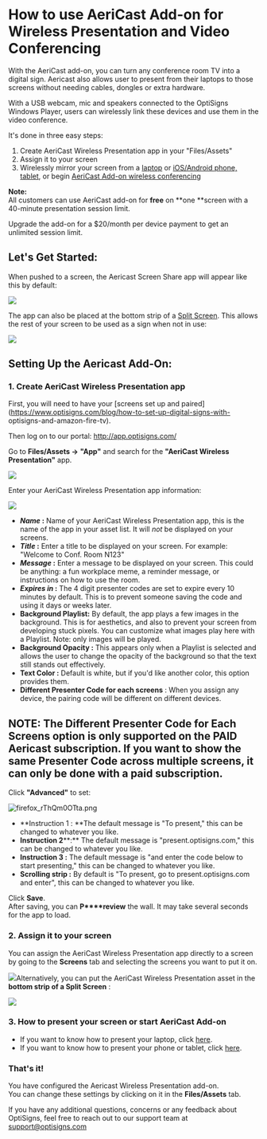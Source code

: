 # How to use AeriCast Add-on for Wireless Presentation and Video Conferencing

With the AeriCast add-on, you can turn any conference room TV into a digital
sign. Aericast also allows user to present from their laptops to those screens
without needing cables, dongles or extra hardware.

With a USB webcam, mic and speakers connected to the OptiSigns Windows Player,
users can wirelessly link these devices and use them in the video conference.

It's done in three easy steps:

  1. Create AeriCast Wireless Presentation app in your "Files/Assets"
  2. Assign it to your screen
  3. Wirelessly mirror your screen from a [laptop](https://support.optisigns.com/hc/en-us/articles/14502378549907) or [iOS/Android phone, tablet](https://support.optisigns.com/hc/en-us/articles/14557706459283), or begin [AeriCast Add-on wireless conferencing](https://support.optisigns.com/hc/en-us/articles/23030445716883/)

**Note:**  
All customers can use AeriCast add-on for **free** on **one **screen with a
40-minute presentation session limit.

Upgrade the add-on for a $20/month per device payment to get an unlimited
session limit.

## **Let's Get Started:**

When pushed to a screen, the Aericast Screen Share app will appear like this
by default:

![](https://support.optisigns.com/hc/article_attachments/14502449913619)

The app can also be placed at the bottom strip of a [Split
Screen](https://support.optisigns.com/hc/en-us/articles/360026559573). This
allows the rest of your screen to be used as a sign when not in use:

![](https://support.optisigns.com/hc/article_attachments/14502450605331)

## **Setting Up the Aericast Add-On:**

### 1\. Create AeriCast Wireless Presentation app

First, you will need to have your [screens set up and
paired](https://www.optisigns.com/blog/how-to-set-up-digital-signs-with-
optisigns-and-amazon-fire-tv).

Then log on to our portal: <http://app.optisigns.com/>

Go to **Files/Assets →** **"App"** and search for the **"AeriCast Wireless
Presentation"** app.

![](https://support.optisigns.com/hc/article_attachments/14502480771987)

Enter your AeriCast Wireless Presentation app information:

![](https://support.optisigns.com/hc/article_attachments/14502481770131)

  * **_Name_ :** Name of your AeriCast Wireless Presentation app, this is the name of the app in your asset list. It will _not_ be displayed on your screens.
  * **_Title_ :** Enter a title to be displayed on your screen. For example: "Welcome to Conf. Room N123"
  * **_Message_ :** Enter a message to be displayed on your screen. This could be anything: a fun workplace meme, a reminder message, or instructions on how to use the room.
  * **_Expires in_ :** The 4 digit presenter codes are set to expire every 10 minutes by default. This is to prevent someone saving the code and using it days or weeks later.
  * **Background Playlist:** By default, the app plays a few images in the background. This is for aesthetics, and also to prevent your screen from developing stuck pixels. You can customize what images play here with a Playlist. Note: only images will be played.
  * **Background Opacity :** This appears only when a Playlist is selected and allows the user to change the opacity of the background so that the text still stands out effectively.
  * **Text Color :** Default is white, but if you'd like another color, this option provides them.
  * **Different Presenter Code for each screens** : When you assign any device, the pairing code will be different on different devices. 

**NOTE:** The **Different Presenter Code for Each Screens** option is only
supported on the PAID Aericast subscription. If you want to show the same
Presenter Code across multiple screens, it can only be done with a paid
subscription.  
---  
  
Click **"Advanced"** to set:

![firefox_rThQm0OTta.png](https://support.optisigns.com/hc/article_attachments/31248390996243)

  * **Instruction 1 : **The default message is "To present," this can be changed to whatever you like.
  * **Instruction 2****:** The default message is "present.optisigns.com," this can be changed to whatever you like.
  * **Instruction 3 :** The default message is "and enter the code below to start presenting," this can be changed to whatever you like.
  * **Scrolling strip :** By default is "To present, go to present.optisigns.com and enter", this can be changed to whatever you like.

Click **Save**.  
After saving, you can **P****review** the wall. It may take several seconds
for the app to load.

### 2\. Assign it to your screen

You can assign the AeriCast Wireless Presentation app directly to a screen by
going to the **Screens** tab and selecting the screens you want to put it on.

![](https://support.optisigns.com/hc/article_attachments/14502645257363)Alternatively,
you can put the AeriCast Wireless Presentation asset in the **bottom strip of
a Split Screen** :

![](https://support.optisigns.com/hc/article_attachments/14502646296851)

### 3\. How to present your screen or start AeriCast Add-on

  * If you want to know how to present your laptop, click [here](https://support.optisigns.com/hc/en-us/articles/14502378549907).
  * If you want to know how to present your phone or tablet, click [here](https://support.optisigns.com/hc/en-us/articles/14557706459283).

### **That's it!**

You have configured the Aericast Wireless Presentation add-on.  
You can change these settings by clicking on it in the **Files/Assets** tab.

If you have any additional questions, concerns or any feedback about
OptiSigns, feel free to reach out to our support team at
[support@optisigns.com](mailto:support@optisigns.com)

